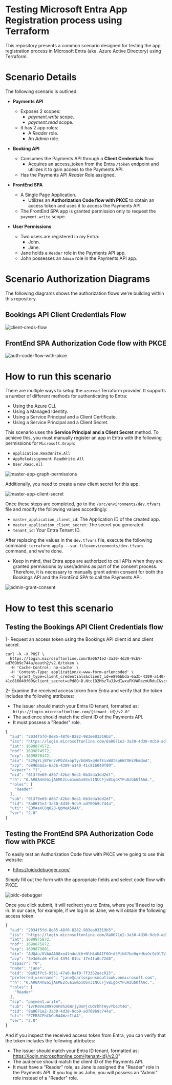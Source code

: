 # **Testing Microsoft Entra App Registration process using Terraform**

This repository presents a common scenario designed for testing the app registration process in Microsoft Entra (aka. Azure Active Directory) using Terraform.

# **Scenario Details**

The following scenario is outlined:

- **Payments API**
  - Exposes 2 scopes:
    - _payment.write_ scope.
    - _payment.read_ scope.
  - It has 2 app roles:
    - A _Reader_ role.
    - An _Admin_ role.

- **Booking API**
  - Consumes the Payments API through a **Client Credentials** flow.
    - Acquires an access_token from the Entra `/token` endpoint and utilizes it to gain access to the Payments API.
  - Has the Payments API _Reader_ Role assigned.

- **FrontEnd SPA**
  - A Single Page Application.
    - Utilizes an **Authorization Code flow with PKCE** to obtain an access token and uses it to access the Payments API.
  - The FrontEnd SPA app is granted permission only to request the `payment.write` scope.

- **User Permissions**
  - Two users are registered in my Entra:
    - John.
    - Jane.
  - Jane holds a `Reader` role in the Payments API app.
  - John possesses an `Admin` role in the Payments API app.

# **Scenario Authorization Diagrams**

The following diagrams shows the authorization flows we're building within this repository.

## **Bookings API Client Credentials Flow**

![client-creds-flow](https://raw.githubusercontent.com/karlospn/testing-entra-app-registration-process-using-terraform/main/docs/testing-entra-with-terraform-client-credentials.png)

## **FrontEnd SPA Authorization Code flow with PKCE**

![auth-code-flow-with-pkce](https://raw.githubusercontent.com/karlospn/testing-entra-app-registration-process-using-terraform/main/docs/testing-entra-with-terraform-auth-code-flow.png)

# **How to run this scenario**

There are multiple ways to setup the ``azuread`` Terraform provider. It supports a number of different methods for authenticating to Entra:

- Using the Azure CLI.
- Using a Managed Identity.
- Using a Service Principal and a Client Certificate.
- Using a Service Principal and a Client Secret.

This scenario uses the **Service Principal and a Client Secret** method. To achieve this, you must manually register an app in Entra with the following permissions for `Microsoft.Graph`:
- ``Application.ReadWrite.All``
- ``AppRoleAssignment.ReadWrite.All``
- ``User.Read.All``

![master-app-graph-permissions](https://raw.githubusercontent.com/karlospn/testing-entra-app-registration-process-using-terraform/main/docs/testing-entra-with-terraform-master-app-permissions.png)

Additionally, you need to create a new client secret for this app.

![master-app-client-secret](https://raw.githubusercontent.com/karlospn/testing-entra-app-registration-process-using-terraform/main/docs/testing-entra-with-terraform-master-app-secret.png)

Once these steps are completed, go to the `/src/environments/dev.tfvars` file and modify the following values accordingly:

- `master_application_client_id`: The Application ID of the created app.
- `master_application_client_secret`: The secret you generated.
- `tenant_id`: Your Entra Tenant ID.

After replacing the values in the `dev.tfvars` file, execute the following command: ``terraform apply --var-file=environments/dev.tfvars`` command, and we're done.

- Keep in mind, that Entra apps are authorized to call APIs when they are granted permissions by user/admins as part of the consent process. Therefore, it is necessary to manually grant admin consent for both the Bookings API and the FrontEnd SPA to call the Payments API.

![admin-grant-consent](https://raw.githubusercontent.com/karlospn/testing-entra-app-registration-process-using-terraform/main/docs/testing-entra-with-terraform-admin-grant-consent.png)

# **How to test this scenario**

## **Testing the Bookings API Client Credentials flow**

1- Request an access token using the Bookings API client id and client secret.

```text
curl -k -X POST \
  https://login.microsoftonline.com/8a0671e2-3a30-4d30-9cb9-ad709b9c744a/oauth2/v2.0/token \
  -H 'Cache-Control: no-cache' \
  -H 'Content-Type: application/x-www-form-urlencoded' \
  -d 'grant_type=client_credentials&client_id=e896bbda-6a3b-4309-a140-41c816049f09&client_secret=uPd8Q~D.Ntc1D2MbzTuJJwdIwxuFKVARezmURduC&scope=api://payments/.default'
```

2- Examine the received access token from Entra and verify that the token includes the following attributes:
  - The issuer should match your Entra ID tenant, formatted as: `https://login.microsoftonline.com/{tenant-id}/v2.0"`
  - The audience should match the client ID of the Payments API.
  - It must possess a "Reader" role.

```javascript
{
  "aud": "2034f5fd-8e85-48f0-8282-983ee03319b5",
  "iss": "https://login.microsoftonline.com/8a0671e2-3a30-4d30-9cb9-ad709b9c744a/v2.0",
  "iat": 1699874572,
  "nbf": 1699874572,
  "exp": 1699878472,
  "aio": "E2VgYLjBYnn7vPbZdxopTy/kGH5xqHmfEixWUtEp6W7OHiVbmQoA",
  "azp": "e896bbda-6a3b-4309-a140-41c816049f09",
  "azpacr": "1",
  "oid": "013f9e69-d867-42bd-9ea1-6b3dda3dd2df",
  "rh": "0.AR8A4nEGijA6ME2cua1wm5x0Sv31NCCFjvBIgoKYPuAzGbUfAAA.",
  "roles": [
    "Reader"
  ],
  "sub": "013f9e69-d867-42bd-9ea1-6b3dda3dd2df",
  "tid": "8a0671e2-3a30-4d30-9cb9-ad709b9c744a",
  "uti": "ZQMAaXC8q028-QpMeA5UAA",
  "ver": "2.0"
}
```

## **Testing the FrontEnd SPA Authorization Code flow with PKCE**

To easily test an Authorization Code flow with PKCE we're going to use this website:

- https://oidcdebugger.com/

Simply fill out the form with the appropriate fields and select code flow with PKCE. 

![oidc-debugger](https://raw.githubusercontent.com/karlospn/testing-entra-app-registration-process-using-terraform/main/docs/testing-entra-with-terraform-oidcdebugger.png)

Once you click submit, it will redirect you to Entra, where you'll need to log in.  In our case, for example, if we log in as Jane, we will obtain the following access token.

```javascript
{
  "aud": "2034f5fd-8e85-48f0-8282-983ee03319b5",
  "iss": "https://login.microsoftonline.com/8a0671e2-3a30-4d30-9cb9-ad709b9c744a/v2.0",
  "iat": 1699875872,
  "nbf": 1699875872,
  "exp": 1699879801,
  "aio": "AUQAu/8VAAAA08xo4ln4uUih+NlH44K4IF0O+d5Pib67ko9q+HksOcSeDlTVjhxBEl5e5fwSH7S70sMlpXXidbR4cDfYAGLxbQ==",
  "azp": "3e3d6cd6-e7b4-4394-81bc-17e4fa0c72d6",
  "azpacr": "0",
  "name": "jane",
  "oid": "0a92ffc5-9551-47a0-baf0-7f3352eac015",
  "preferred_username": "jane@carlosponsnoutlook.onmicrosoft.com",
  "rh": "0.AR8A4nEGijA6ME2cua1wm5x0Sv31NCCFjvBIgoKYPuAzGbUfAAc.",
  "roles": [
    "Reader"
  ],
  "scp": "payment.write",
  "sub": "ivrR0VeZR97QmF8h26WrjyOsPjcUdrhhTHyvYbeJt4Q",
  "tid": "8a0671e2-3a30-4d30-9cb9-ad709b9c744a",
  "uti": "E7EB8CFhCkGuRA4WzrItAA",
  "ver": "2.0"
}
```
And if you inspect the received access token from Entra, you can verify that the token includes the following attributes:

- The issuer should match your Entra ID tenant, formatted as: https://login.microsoftonline.com/{tenant-id}/v2.0"
- The audience should match the client ID of the Payments API.
- It must have a "Reader" role, as Jane is assigned the "Reader" role in the Payments API. If you log in as John, you will possess an "Admin" role instead of a "Reader" role.
